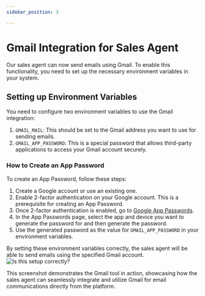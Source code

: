 ```yaml
---
sidebar_position: 3

---
```


# Gmail Integration for Sales Agent

Our sales agent can now send emails using Gmail. To enable this functionality, you need to set up the necessary environment variables in your system.

## Setting up Environment Variables

You need to configure two environment variables to use the Gmail integration:

1. `GMAIL_MAIL`: This should be set to the Gmail address you want to use for sending emails.
2. `GMAIL_APP_PASSWORD`: This is a special password that allows third-party applications to access your Gmail account securely.

### How to Create an App Password

To create an App Password, follow these steps:

1. Create a Google account or use an existing one.
2. Enable 2-factor authentication on your Google account. This is a prerequisite for creating an App Password.
3. Once 2-factor authentication is enabled, go to [Google App Passwords](http://myaccount.google.com/apppasswords).
4. In the App Passwords page, select the app and device you want to generate the password for and then generate the password.
5. Use the generated password as the value for `GMAIL_APP_PASSWORD` in your environment variables.

By setting these environment variables correctly, the sales agent will be able to send emails using the specified Gmail account.
![Is this setup correctly?](/static/img/tools/Gmail.png)

This screenshot demonstrates the Gmail tool in action, showcasing how the sales agent can seamlessly integrate and utilize Gmail for email communications directly from the platform.


